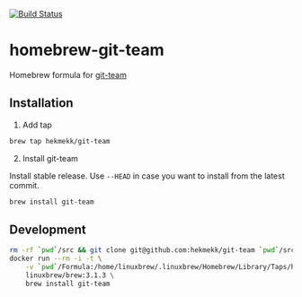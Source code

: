 [![Build Status](https://travis-ci.org/hekmekk/homebrew-git-team.svg?branch=master)](https://travis-ci.org/hekmekk/homebrew-git-team)

# homebrew-git-team

Homebrew formula for [git-team](https://github.com/hekmekk/git-team)

## Installation

1. Add tap
```bash
brew tap hekmekk/git-team
```

2. Install git-team

Install stable release. Use `--HEAD` in case you want to install from the latest commit.
```bash
brew install git-team
```

## Development
```bash
rm -rf `pwd`/src && git clone git@github.com:hekmekk/git-team `pwd`/src
docker run --rm -i -t \
	-v `pwd`/Formula:/home/linuxbrew/.linuxbrew/Homebrew/Library/Taps/hekmekk/homebrew-git-team/Formula \
	linuxbrew/brew:3.1.3 \
	brew install git-team
```

